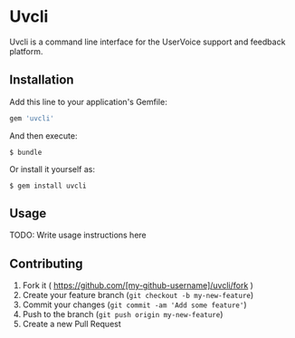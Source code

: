 # Uvcli

Uvcli is a command line interface for the UserVoice support and feedback platform.

## Installation

Add this line to your application's Gemfile:

```ruby
gem 'uvcli'
```

And then execute:

    $ bundle

Or install it yourself as:

    $ gem install uvcli

## Usage

TODO: Write usage instructions here

## Contributing

1. Fork it ( https://github.com/[my-github-username]/uvcli/fork )
2. Create your feature branch (`git checkout -b my-new-feature`)
3. Commit your changes (`git commit -am 'Add some feature'`)
4. Push to the branch (`git push origin my-new-feature`)
5. Create a new Pull Request
